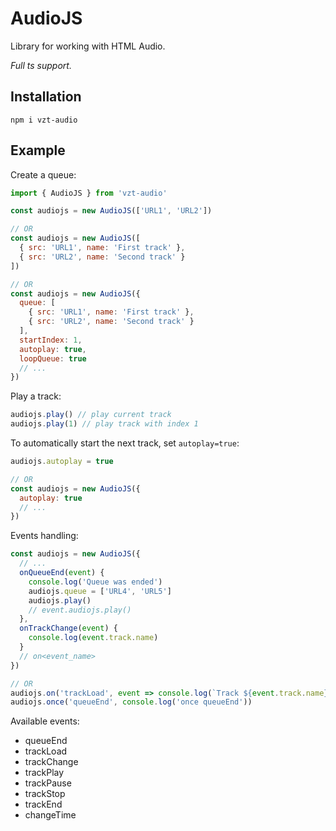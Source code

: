 # AudioJS

Library for working with HTML Audio.

_Full ts support._

## Installation

```npm
npm i vzt-audio
```

## Example

Create a queue:

```js
import { AudioJS } from 'vzt-audio'

const audiojs = new AudioJS(['URL1', 'URL2'])

// OR
const audiojs = new AudioJS([
  { src: 'URL1', name: 'First track' },
  { src: 'URL2', name: 'Second track' }
])

// OR
const audiojs = new AudioJS({
  queue: [
    { src: 'URL1', name: 'First track' },
    { src: 'URL2', name: 'Second track' }
  ],
  startIndex: 1,
  autoplay: true,
  loopQueue: true
  // ...
})
```

Play a track:

```js
audiojs.play() // play current track
audiojs.play(1) // play track with index 1
```

To automatically start the next track, set `autoplay=true`:

```js
audiojs.autoplay = true

// OR
const audiojs = new AudioJS({
  autoplay: true
  // ...
})
```

Events handling:

```js
const audiojs = new AudioJS({
  // ...
  onQueueEnd(event) {
    console.log('Queue was ended')
    audiojs.queue = ['URL4', 'URL5']
    audiojs.play()
    // event.audiojs.play()
  },
  onTrackChange(event) {
    console.log(event.track.name)
  }
  // on<event_name>
})

// OR
audiojs.on('trackLoad', event => console.log(`Track ${event.track.name} was loaded`))
audiojs.once('queueEnd', console.log('once queueEnd'))
```

Available events:

- queueEnd
- trackLoad
- trackChange
- trackPlay
- trackPause
- trackStop
- trackEnd
- changeTime

